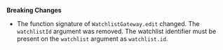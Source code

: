 **Breaking Changes**

* The function signature of ```WatchlistGateway.edit``` changed. The ```watchlistId``` argument was removed. The watchlist identifier must be present on the ```watchlist``` argument as ```watchlist.id```.